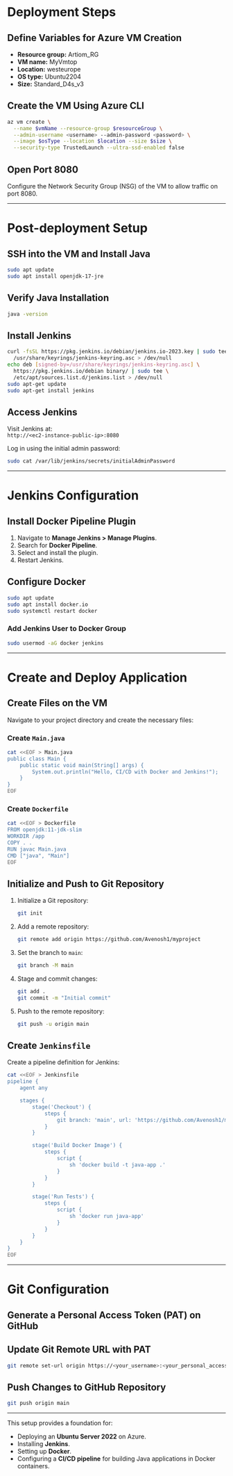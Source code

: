 # Deployment Steps

## Define Variables for Azure VM Creation
- **Resource group:** Artiom_RG  
- **VM name:** MyVmtop  
- **Location:** westeurope  
- **OS type:** Ubuntu2204  
- **Size:** Standard_D4s_v3

## Create the VM Using Azure CLI
```bash
az vm create \
  --name $vmName --resource-group $resourceGroup \
  --admin-username <username> --admin-password <password> \
  --image $osType --location $location --size $size \
  --security-type TrustedLaunch --ultra-ssd-enabled false
```

## Open Port 8080
Configure the Network Security Group (NSG) of the VM to allow traffic on port 8080.

---

# Post-deployment Setup

## SSH into the VM and Install Java
```bash
sudo apt update
sudo apt install openjdk-17-jre
```

## Verify Java Installation
```bash
java -version
```

## Install Jenkins
```bash
curl -fsSL https://pkg.jenkins.io/debian/jenkins.io-2023.key | sudo tee \
  /usr/share/keyrings/jenkins-keyring.asc > /dev/null
echo deb [signed-by=/usr/share/keyrings/jenkins-keyring.asc] \
  https://pkg.jenkins.io/debian binary/ | sudo tee \
  /etc/apt/sources.list.d/jenkins.list > /dev/null
sudo apt-get update
sudo apt-get install jenkins
```

## Access Jenkins
Visit Jenkins at:  
`http://<ec2-instance-public-ip>:8080`

Log in using the initial admin password:
```bash
sudo cat /var/lib/jenkins/secrets/initialAdminPassword
```

---

# Jenkins Configuration

## Install Docker Pipeline Plugin
1. Navigate to **Manage Jenkins > Manage Plugins**.
2. Search for **Docker Pipeline**.
3. Select and install the plugin.
4. Restart Jenkins.

## Configure Docker
```bash
sudo apt update
sudo apt install docker.io
sudo systemctl restart docker
```

### Add Jenkins User to Docker Group
```bash
sudo usermod -aG docker jenkins
```

---

# Create and Deploy Application

## Create Files on the VM
Navigate to your project directory and create the necessary files:

### Create `Main.java`
```bash
cat <<EOF > Main.java
public class Main {
    public static void main(String[] args) {
        System.out.println("Hello, CI/CD with Docker and Jenkins!");
    }
}
EOF
```

### Create `Dockerfile`
```bash
cat <<EOF > Dockerfile
FROM openjdk:11-jdk-slim
WORKDIR /app
COPY . .
RUN javac Main.java
CMD ["java", "Main"]
EOF
```

## Initialize and Push to Git Repository
1. Initialize a Git repository:
   ```bash
   git init
   ```
2. Add a remote repository:
   ```bash
   git remote add origin https://github.com/Avenosh1/myproject
   ```
3. Set the branch to `main`:
   ```bash
   git branch -M main
   ```
4. Stage and commit changes:
   ```bash
   git add .
   git commit -m "Initial commit"
   ```
5. Push to the remote repository:
   ```bash
   git push -u origin main
   ```

## Create `Jenkinsfile`
Create a pipeline definition for Jenkins:
```bash
cat <<EOF > Jenkinsfile
pipeline {
    agent any

    stages {
        stage('Checkout') {
            steps {
                git branch: 'main', url: 'https://github.com/Avenosh1/myproject.git'
            }
        }

        stage('Build Docker Image') {
            steps {
                script {
                    sh 'docker build -t java-app .'
                }
            }
        }

        stage('Run Tests') {
            steps {
                script {
                    sh 'docker run java-app'
                }
            }
        }
    }
}
EOF
```

---

# Git Configuration

## Generate a Personal Access Token (PAT) on GitHub

## Update Git Remote URL with PAT
```bash
git remote set-url origin https://<your_username>:<your_personal_access_token>@github.com/Avenosh1/myproject.git
```

## Push Changes to GitHub Repository
```bash
git push origin main
```

---

This setup provides a foundation for:
- Deploying an **Ubuntu Server 2022** on Azure.
- Installing **Jenkins**.
- Setting up **Docker**.
- Configuring a **CI/CD pipeline** for building Java applications in Docker containers.
